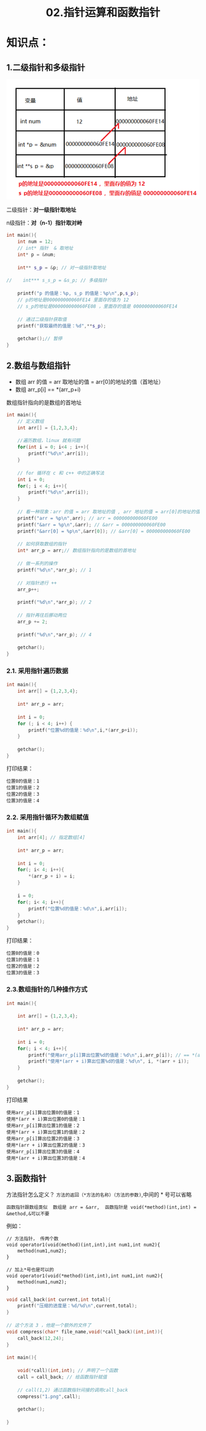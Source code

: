 # <center>02.指针运算和函数指针<center>

# 知识点：

## 1.二级指针和多级指针

![](../pic/02二级指针.png)

二级指针：**对一级指针取地址**

n级指针：**对（n-1）指针取对峙**

```c++
int main(){
    int num = 12;
    // int* 指针  & 取地址
    int* p = &num;

    int** s_p = &p; // 对一级指针取地址

//    int*** s_s_p = &s_p; // 多级指针

    printf("p 的值是：%p, s_p 的值是：%p\n",p,s_p);
    // p的地址是000000000060FE14 里面存的值为 12
    // s_p的地址是000000000060FE08 ，里面存的值是 000000000060FE14

    // 通过二级指针获取值
    printf("获取最终的值是：%d",**s_p);

    getchar();// 暂停
}
```

## 2.数组与数组指针
- 数组 arr 的值 = arr 取地址的值  = arr[0]的地址的值（首地址）
- 数组 arr_p[i] == *(arr_p+i)

数组指针指向的是数组的首地址

```c++
int main(){
    // 定义数组
    int arr[] = {1,2,3,4};

    //遍历数组，linux 就有问题
    for(int i = 0; i<4 ; i++){
        printf("%d\n",arr[i]);
    }

    // for 循环在 c 和 c++ 中的正确写法
    int i = 0;
    for(; i < 4; i++){
        printf("%d\n",arr[i]);
    }

    // 看一种现象：arr 的值 = arr 取地址的值 , arr 地址的值 = arr[0]的地址的值（首地址）
    printf("arr = %p\n",arr); // arr = 000000000060FE00
    printf("&arr = %p\n",&arr); // &arr = 000000000060FE00
    printf("&arr[0] = %p\n",&arr[0]); // &arr[0] = 000000000060FE00

    // 如何获取数组的指针
    int* arr_p = arr;// 数组指针指向的是数组的首地址

    // 做一系列的操作
    printf("%d\n",*arr_p); // 1

    // 对指针进行 ++
    arr_p++;

    printf("%d\n",*arr_p); // 2

    // 指针再往后挪动两位
    arr_p += 2;

    printf("%d\n",*arr_p); // 4

    getchar();
}
```

### 2.1. 采用指针遍历数据

```c++
int main(){
    int arr[] = {1,2,3,4};

    int* arr_p = arr;

    int i = 0;
    for (; i < 4; i++) {
        printf("位置%d的值是：%d\n",i,*(arr_p+i));
    }

    getchar();
}
```

打印结果：

```
位置0的值是：1
位置1的值是：2
位置2的值是：3
位置3的值是：4
```

### 2.2. 采用指针循环为数组赋值

```c++
int main(){
    int arr[4]; // 指定数组[4]

    int* arr_p = arr;

    int i = 0;
    for(; i< 4; i++){
        *(arr_p + i) = i;
    }

    i = 0;
    for(; i< 4; i++){
        printf("位置%d的值是：%d\n",i,arr[i]);
    }
    getchar();
}
```

打印结果：

```
位置0的值是：0
位置1的值是：1
位置2的值是：2
位置3的值是：3
```

### 2.3.数组指针的几种操作方式

```c++
int main(){

    int arr[] = {1,2,3,4};

    int* arr_p = arr;

    int i = 0;
    for(; i < 4; i++){
        printf("使用arr_p[i]算出位置%d的值是：%d\n",i,arr_p[i]); // == *(arr_p+i)
        printf("使用*(arr + i)算出位置%d的值是：%d\n", i, *(arr + i));
    }

    getchar();
}
```

打印结果

```
使用arr_p[i]算出位置0的值是：1
使用*(arr + i)算出位置0的值是：1
使用arr_p[i]算出位置1的值是：2
使用*(arr + i)算出位置1的值是：2
使用arr_p[i]算出位置2的值是：3
使用*(arr + i)算出位置2的值是：3
使用arr_p[i]算出位置3的值是：4
使用*(arr + i)算出位置3的值是：4
```

## 3.函数指针  
方法指针怎么定义？ `方法的返回（*方法的名称）（方法的参数)`,中间的 * 号可以省略

`函数指针跟数组类似  数组是 arr = &arr,  函数指针是 void(*method)(int,int) = &method,&可以不要`

例如：

```
// 方法指针， 传两个数
void operator1(void(method)(int,int),int num1,int num2){
    method(num1,num2);
}

// 加上*号也是可以的
void operator1(void(*method)(int,int),int num1,int num2){
    method(num1,num2);
}
```

```c++
void call_back(int current,int total){
    printf("压缩的进度是：%d/%d\n",current,total);
}

// 这个方法 3 ，他是一个额外的文件了
void compress(char* file_name,void(*call_back)(int,int)){
    call_back(12,24);
}

int main(){

    void(*call)(int,int); // 声明了一个函数
    call = call_back; // 给函数指针赋值

    // call(1,2) 通过函数指针间接的调用call_back
    compress("1.png",call);

    getchar();

}
```
